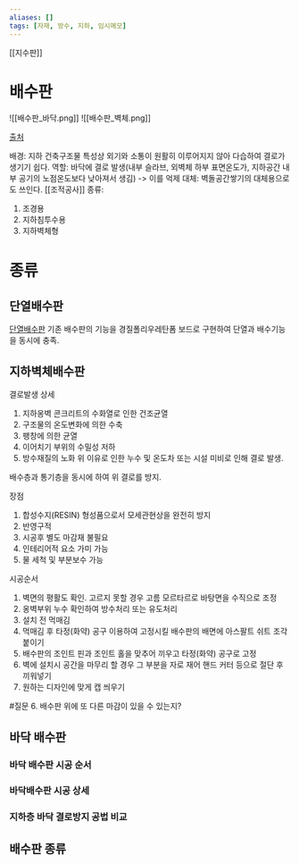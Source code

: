 ```yaml
---
aliases: []
tags: [자재, 방수, 지하, 임시메모]
---
```

[[지수판]]

# 배수판

![[배수판_바닥.png]]
![[배수판_벽체.png]]

[출처](https://m.blog.naver.com/PostView.naver?isHttpsRedirect=true&blogId=jinstar2145&logNo=220982739786)

배경: 지하 건축구조물 특성상 외기와 소통이 원활히 이루어지지 않아 다습하여 결로가 생기기 쉽다.
역할: 바닥에 결로 발생(내부 슬라브, 외벽체 하부 표면온도가, 지하공간 내부 공기의 노점온도보다 낮아져서 생김) -> 이를 억제
대체: 벽돌공간쌓기의 대체용으로도 쓰인다. [[조적공사]]
종류:
 1. 조경용
 2. 지하침투수용
 3. 지하벽체형

# 종류
## 단열배수판
[단열배수판](https://blog.naver.com/taejeais/222773866336)
기존 배수판의 기능을 경질폴리우레탄폼 보드로 구현하여 단열과 배수기능을 동시에 충족.

## 지하벽체배수판
결로발생 상세
 1. 지하옹벽 콘크리트의 수화열로 인한 건조균열
 2. 구조물의 온도변화에 의한 수축
 3. 팽창에 의한 균열
 4. 이어치기 부위의 수밀성 저하
 5. 방수재질의 노화
위 이유로 인한 누수 및 온도차 또는 시설 미비로 인해 결로 발생.

배수층과 통기층을 동시에 하여 위 결로를 방지.

장점
1. 합성수지(RESIN) 형성품으로서 모세관현상을 완전히 방지
2. 반영구적
3. 시공후 별도 마감재 불필요
4. 인테리어적 요소 가미 가능
5. 물 세척 및 부분보수 가능

시공순서
 1. 벽면의 평활도 확인. 고르지 못할 경우 고름 모르타르로 바탕면을 수직으로 조정
 2. 옹벽부위 누수 확인하여 방수처리 또는 유도처리
 3. 설치 전 먹매김
 4. 먹매김 후 타정(화약) 공구 이용하여 고정시킬 배수판의 배면에 아스팔트 쉬트 조각 붙이기
 5. 배수판의 조인트 핀과 조인트 홀을 맞추어 끼우고 타정(화약) 공구로 고정
 6. 벽에 설치시 공간을 마무리 할 경우 그 부분을 자로 재어 핸드 커터 등으로 절단 후 끼워넣기
 7. 원하는 디자인에 맞게 캡 씌우기

#질문 6. 배수판 위에 또 다른 마감이 있을 수 있는지?

## 바닥 배수판

### 바닥 배수판 시공 순서
### 바닥배수판 시공 상세
### 지하층 바닥 결로방지 공법 비교

## 배수판 종류
